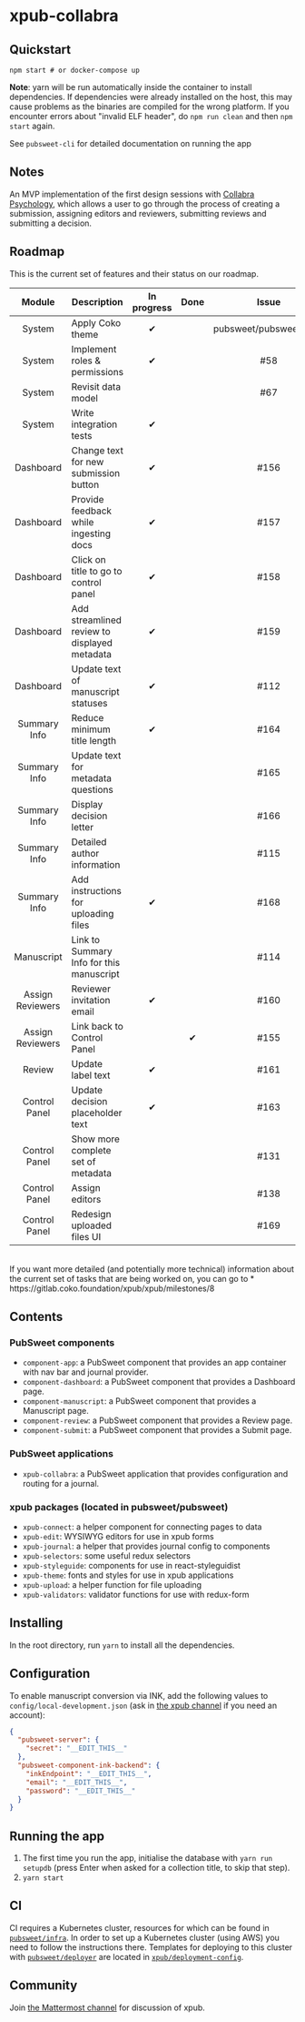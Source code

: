 # xpub-collabra  

## Quickstart

```
npm start # or docker-compose up
```

**Note**: yarn will be run automatically inside the container to install dependencies. If dependencies were already installed on the host, this may cause problems as the binaries are compiled for the wrong platform. If you encounter errors about "invalid ELF header", do `npm run clean` and then `npm start` again.

See `pubsweet-cli` for detailed documentation on running the app

## Notes

An MVP implementation of the first design sessions with [Collabra Psychology](https://www.collabra.org/), which allows a user to go through the process of creating a submission, assigning editors and reviewers, submitting reviews and submitting a decision.  

## Roadmap

This is the current set of features and their status on our roadmap.

|Module             |Description                                    |In progress    |Done       |Issue
|:---:              |---                                            |:---:          |:---:      |:---:
|System             |Apply Coko theme                               |&#x2714;       |           |pubsweet/pubsweet#372
|System             |Implement roles & permissions                  |&#x2714;       |           |#58
|System             |Revisit data model                             |               |           |#67
|System             |Write integration tests                        |&#x2714;       |           |
|Dashboard          |Change text for new submission button          |&#x2714;       |           |#156
|Dashboard          |Provide feedback while ingesting docs          |&#x2714;       |           |#157
|Dashboard          |Click on title to go to control panel          |&#x2714;       |           |#158
|Dashboard          |Add streamlined review to displayed metadata   |&#x2714;       |           |#159
|Dashboard          |Update text of manuscript statuses             |&#x2714;       |           |#112
|Summary Info       |Reduce minimum title length                    |&#x2714;       |           |#164
|Summary Info       |Update text for metadata questions             |               |           |#165
|Summary Info       |Display decision letter                        |               |           |#166
|Summary Info       |Detailed author information                    |               |           |#115
|Summary Info       |Add instructions for uploading files           |&#x2714;       |           |#168
|Manuscript         |Link to Summary Info for this manuscript       |               |           |#114
|Assign Reviewers   |Reviewer invitation email                      |&#x2714;       |           |#160
|Assign Reviewers   |Link back to Control Panel                     |               |&#x2714;   |#155
|Review             |Update label text                              |&#x2714;       |           |#161
|Control Panel      |Update decision placeholder text               |&#x2714;       |           |#163
|Control Panel      |Show more complete set of metadata             |               |           |#131
|Control Panel      |Assign editors                                 |               |           |#138
|Control Panel      |Redesign uploaded files UI                     |               |           |#169

<br/>
If you want more detailed (and potentially more technical) information about the current set of tasks that are being worked on, you can go to
* https://gitlab.coko.foundation/xpub/xpub/milestones/8

## Contents

### PubSweet components

* `component-app`: a PubSweet component that provides an app container with nav bar and journal provider.
* `component-dashboard`: a PubSweet component that provides a Dashboard page.
* `component-manuscript`: a PubSweet component that provides a Manuscript page.
* `component-review`: a PubSweet component that provides a Review page.
* `component-submit`: a PubSweet component that provides a Submit page.

### PubSweet applications

* `xpub-collabra`: a PubSweet application that provides configuration and routing for a journal.

### xpub packages (located in pubsweet/pubsweet)

* `xpub-connect`: a helper component for connecting pages to data
* `xpub-edit`: WYSIWYG editors for use in xpub forms
* `xpub-journal`: a helper that provides journal config to components
* `xpub-selectors`: some useful redux selectors
* `xpub-styleguide`: components for use in react-styleguidist
* `xpub-theme`: fonts and styles for use in xpub applications
* `xpub-upload`: a helper function for file uploading
* `xpub-validators`: validator functions for use with redux-form

## Installing

In the root directory, run `yarn` to install all the dependencies.

## Configuration

To enable manuscript conversion via INK, add the following values to `config/local-development.json` (ask in [the xpub channel](https://mattermost.coko.foundation/coko/channels/xpub) if you need an account):

```json
{
  "pubsweet-server": {
    "secret": "__EDIT_THIS__"
  },
  "pubsweet-component-ink-backend": {
    "inkEndpoint": "__EDIT_THIS__",
    "email": "__EDIT_THIS__",
    "password": "__EDIT_THIS__"
  }
}
```

## Running the app

1. The first time you run the app, initialise the database with `yarn run setupdb` (press Enter when asked for a collection title, to skip that step).
2. `yarn start`

## CI

CI requires a Kubernetes cluster, resources for which can be found in [`pubsweet/infra`](https://gitlab.coko.foundation/pubsweet/infra). In order to set up a Kubernetes cluster (using AWS) you need to follow the instructions there. Templates for deploying to this cluster with [`pubsweet/deployer`](https://gitlab.coko.foundation/pubsweet/deployer) are located in [`xpub/deployment-config`](https://gitlab.coko.foundation/xpub/deployment-config).

## Community

Join [the Mattermost channel](https://mattermost.coko.foundation/coko/channels/xpub) for discussion of xpub.
